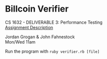 # Billcoin Verifier
CS 1632 - DELIVERABLE 3: Performance Testing  
[Assignment Description](https://github.com/laboon/CS1632_Spring2018/blob/master/deliverables/3/deliverable3.md)

Jordan Grogan & John Fahnestock  
Mon/Wed 11am

Run the program with `ruby verifier.rb [file]`
